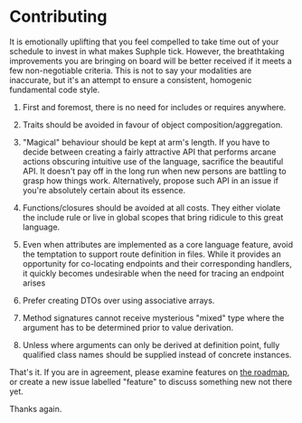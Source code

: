 # Contributing

It is emotionally uplifting that you feel compelled to take time out of your schedule to invest in what makes Suphple tick. However, the breathtaking improvements you are bringing on board will be better received if it meets a few non-negotiable criteria. This is not to say your modalities are inaccurate, but it's an attempt to ensure a consistent, homogenic fundamental code style.

1. First and foremost, there is no need for includes or requires anywhere.

2. Traits should be avoided in favour of object composition/aggregation.

3. "Magical" behaviour should be kept at arm's length. If you have to decide between creating a fairly attractive API that performs arcane actions obscuring intuitive use of the language, sacrifice the beautiful API. It doesn't pay off in the long run when new persons are battling to grasp how things work.
Alternatively, propose such API in an issue if you're absolutely certain about its essence.

4. Functions/closures should be avoided at all costs. They either violate the include rule or live in global scopes that bring ridicule to this great language.

5. Even when attributes are implemented as a core language feature, avoid the temptation to support route definition in files. While it provides an opportunity for co-locating endpoints and their corresponding handlers, it quickly becomes undesirable when the need for tracing an endpoint arises 

6. Prefer creating DTOs over using associative arrays.

7. Method signatures cannot receive mysterious "mixed" type where the argument has to be determined prior to value derivation.

8. Unless where arguments can only be derived at definition point, fully qualified class names should be supplied instead of concrete instances.

That's it. If you are in agreement, please examine features on [the roadmap](/docs/v1/roadmap), or create a new issue labelled "feature" to discuss something new not there yet.

Thanks again.